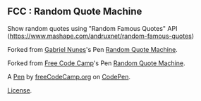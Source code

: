 FCC : Random Quote Machine
--------------------------
Show random quotes using "Random Famous Quotes" API
(https://www.mashape.com/andruxnet/random-famous-quotes)

Forked from [Gabriel Nunes](http://codepen.io/hezag/)'s Pen [Random Quote Machine](http://codepen.io/hezag/pen/ZGxOLX/).

Forked from [Free Code Camp](http://codepen.io/FreeCodeCamp/)'s Pen [Random Quote Machine](http://codepen.io/FreeCodeCamp/pen/bELoPJ/).

A [Pen](https://codepen.io/freeCodeCamp/pen/qRZeGZ) by [freeCodeCamp.org](https://codepen.io/freeCodeCamp) on [CodePen](https://codepen.io).

[License](https://codepen.io/freeCodeCamp/pen/qRZeGZ/license).